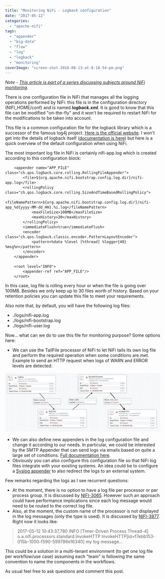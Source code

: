 ```yaml
---
title: "Monitoring NiFi - Logback configuration"
date: "2017-05-12"
categories: 
  - "apache-nifi"
tags: 
  - "appender"
  - "big-data"
  - "flow"
  - "log"
  - "logback"
  - "monitoring"
coverImage: "screen-shot-2016-08-13-at-8-18-54-pm.png"
---
```


_Note - [This article is part of a series discussing subjects around NiFi monitoring](http://pierrevillard.com/2017/05/11/monitoring-nifi-introduction/)._

There is one configuration file in NiFi that manages all the logging operations performed by NiFi: this file is in the configuration directory (NIFI\_HOME/conf) and is named **_logback.xml_**. It is good to know that this file can be modified "on-the-fly" and it won't be required to restart NiFi for the modifications to be taken into account.

This file is a common configuration file for the logback library which is a successor of the famous log4j project. [Here is the official website](https://logback.qos.ch/). I won't get into the details of logback itself ([documentation is here](https://logback.qos.ch/manual/index.html)) but here is a quick overview of the default configuration when using NiFi.

The most important log file in NiFi is certainly nifi-app.log which is created according to this configuration block:

```
    <appender name="APP_FILE" class="ch.qos.logback.core.rolling.RollingFileAppender">
        <file>${org.apache.nifi.bootstrap.config.log.dir}/nifi-app.log</file>
        <rollingPolicy class="ch.qos.logback.core.rolling.SizeAndTimeBasedRollingPolicy">
            <fileNamePattern>${org.apache.nifi.bootstrap.config.log.dir}/nifi-app_%d{yyyy-MM-dd_HH}.%i.log</fileNamePattern>
            <maxFileSize>100MB</maxFileSize>
            <maxHistory>30</maxHistory>
        </rollingPolicy>
        <immediateFlush>true</immediateFlush>
        <encoder class="ch.qos.logback.classic.encoder.PatternLayoutEncoder">
            <pattern>%date %level [%thread] %logger{40} %msg%n</pattern>
        </encoder>
    </appender>

    <root level="INFO">
        <appender-ref ref="APP_FILE"/>
    </root>
```

In this case, log file is rolling every hour or when the file is going over 100MB. Besides we only keep up to 30 files worth of history. Based on your retention policies you can update this file to meet your requirements.

Also note that, by default, you will have the following log files:

- ./logs/nifi-app.log
- ./logs/nifi-bootstrap.log
- ./logs/nifi-user.log

Now... what can we do to use this file for monitoring purpose? Some options here:

- We can use the TailFile processor of NiFi to let NiFi tails its own log file and perform the required operation when some conditions are met. Example to send an HTTP request when logs of WARN and ERROR levels are detected:

![Screen Shot 2017-05-02 at 9.05.14 PM.png](images/screen-shot-2017-05-02-at-9-05-14-pm.png)

- We can also define new appenders in the log configuration file and change it according to our needs. In particular, we could be interested by the SMTP Appender that can send logs via emails based on quite a large set of conditions. [Full documentation here](https://logback.qos.ch/manual/appenders.html#SMTPAppender).
- Obviously you can also configure this configuration file so that NiFi log files integrate with your existing systems. An idea could be to configure a [Syslog appender](https://logback.qos.ch/manual/appenders.html#SyslogAppender) to also redirect the logs to an external system.

Few remarks regarding the logs as I see recurrent questions:

- At the moment, there is no option to have a log file per processor or per process group. It is discussed by [NIFI-3065](https://issues.apache.org/jira/browse/NIFI-3065). However such an approach could have performance implications since each log message would need to be routed to the correct log file.
- Also, at the moment, the custom name of the processor is not displayed in the log messages (only the type is used). It is discussed by [NIFI-3877](https://issues.apache.org/jira/browse/NIFI-3877). Right now it looks like:

> 2017-05-12 10:43:37,780 INFO \[Timer-Driven Process Thread-4\] o.a.nifi.processors.standard.InvokeHTTP InvokeHTTP\[id=f7ebb153-015b-1000-f590-599786e16340\] my log message...

This could be a solution in a multi-tenant environment (to get one log file per workflow/use case) assuming each "team" is following the same convention to name the components in the workflows.

As usual feel free to ask questions and comment this post.
